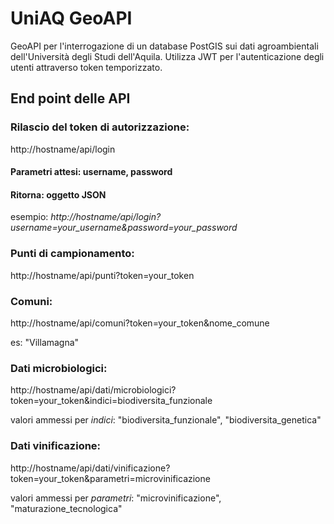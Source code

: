 # UniAQ GeoAPI
GeoAPI per l'interrogazione di un database PostGIS sui dati agroambientali dell'Università degli Studi dell'Aquila.
Utilizza JWT per l'autenticazione degli utenti attraverso token temporizzato.

## End point delle API

### Rilascio del token di autorizzazione:
http://hostname/api/login
#### Parametri attesi: username, password
#### Ritorna: oggetto JSON
esempio: <i>http://hostname/api/login?username=your_username&password=your_password</i>

### Punti di campionamento:
http://hostname/api/punti?token=your_token

### Comuni:
http://hostname/api/comuni?token=your_token&nome_comune

es: "Villamagna"

### Dati microbiologici:
http://hostname/api/dati/microbiologici?token=your_token&indici=biodiversita_funzionale

valori ammessi per <i>indici</i>: "biodiversita_funzionale", "biodiversita_genetica"

### Dati vinificazione:
http://hostname/api/dati/vinificazione?token=your_token&parametri=microvinificazione

valori ammessi per <i>parametri</i>: "microvinificazione", "maturazione_tecnologica"


